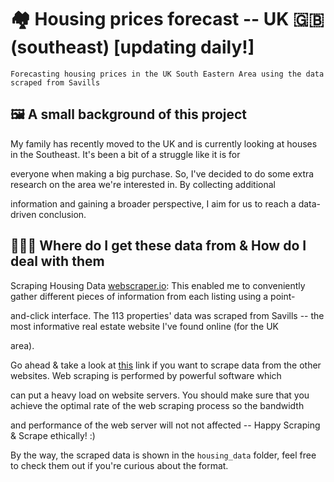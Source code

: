 # 🏘 Housing prices forecast -- UK 🇬🇧 (southeast) [updating daily!]
```
Forecasting housing prices in the UK South Eastern Area using the data scraped from Savills
```
## 🖼️ A small background of this project
My family has recently moved to the UK and is currently looking at houses in the Southeast. It's been a bit of a struggle like it is for 

everyone when making a big purchase. So, I've decided to do some extra research on the area we're interested in. By collecting additional 

information and gaining a broader perspective, I aim for us to reach a data-driven conclusion.

## 👨🏻‍💻 Where do I get these data from & How do I deal with them
Scraping Housing Data [webscraper.io](https://webscraper.io/): This enabled me to conveniently gather different pieces of information from each listing using a point-

and-click interface. The 113 properties' data was scraped from Savills -- the most informative real estate website I've found online (for the UK 

area).


Go ahead & take a look at [this](https://webscraper.io/tutorials) link if you want to scrape data from the other websites. Web scraping is performed by powerful software which 

can put a heavy load on website servers. You should make sure that you achieve the optimal rate of the web scraping process so the bandwidth 

and performance of the web server will not not affected -- Happy Scraping & Scrape ethically! :)


By the way, the scraped data is shown in the `housing_data` folder, feel free to check them out if you're curious about the format.  
